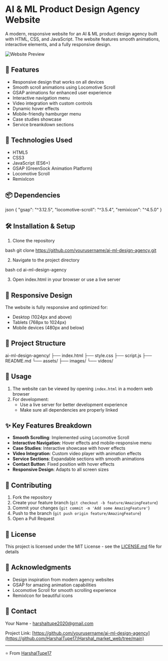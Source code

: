 # AI & ML Product Design Agency Website

A modern, responsive website for an AI & ML product design agency built with HTML, CSS, and JavaScript. The website features smooth animations, interactive elements, and a fully responsive design.

![Website Preview](preview.png)

## 🌟 Features

- Responsive design that works on all devices
- Smooth scroll animations using Locomotive Scroll
- GSAP animations for enhanced user experience
- Interactive navigation menu
- Video integration with custom controls
- Dynamic hover effects
- Mobile-friendly hamburger menu
- Case studies showcase
- Service breankdown sections

## 🚀 Technologies Used

- HTML5
- CSS3
- JavaScript (ES6+)
- GSAP (GreenSock Animation Platform)
- Locomotive Scroll
- RemixIcon

## 📦 Dependencies

json
{
"gsap": "^3.12.5",
"locomotive-scroll": "^3.5.4",
"remixicon": "^4.5.0"
}


## 🛠️ Installation & Setup

1. Clone the repository

bash
git clone https://github.com/yourusername/ai-ml-design-agency.git


2. Navigate to the project directory

bash
cd ai-ml-design-agency


3. Open index.html in your browser or use a live server

## 📱 Responsive Design

The website is fully responsive and optimized for:
- Desktop (1024px and above)
- Tablets (768px to 1024px)
- Mobile devices (480px and below)

## 🎨 Project Structure


ai-ml-design-agency/
├── index.html
├── style.css
├── script.js
├── README.md
└── assets/
├── images/
└── videos/


## 🔧 Usage

1. The website can be viewed by opening `index.html` in a modern web browser
2. For development:
   - Use a live server for better development experience
   - Make sure all dependencies are properly linked

## ✨ Key Features Breakdown

- **Smooth Scrolling**: Implemented using Locomotive Scroll
- **Interactive Navigation**: Hover effects and mobile-responsive menu
- **Case Studies**: Interactive showcase with hover effects
- **Video Integration**: Custom video player with animation effects
- **Service Sections**: Expandable sections with smooth animations
- **Contact Button**: Fixed position with hover effects
- **Responsive Design**: Adapts to all screen sizes

## 🤝 Contributing

1. Fork the repository
2. Create your feature branch (`git checkout -b feature/AmazingFeature`)
3. Commit your changes (`git commit -m 'Add some AmazingFeature'`)
4. Push to the branch (`git push origin feature/AmazingFeature`)
5. Open a Pull Request

## 📄 License

This project is licensed under the MIT License - see the [LICENSE.md](LICENSE.md) file for details

## 👏 Acknowledgments

- Design inspiration from modern agency websites
- GSAP for amazing animation capabilities
- Locomotive Scroll for smooth scrolling experience
- RemixIcon for beautiful icons

## 📧 Contact

Your Name - [harshaltupe2020@gmail.com](mailto:harshaltupe2020@gmail.com)

Project Link: [https://github.com/yourusername/ai-ml-design-agency](https://github.com/HarshalTupe17/Harshal_market_web/tree/main)

---
⭐️ From [HarshalTupe17](https://github.com/HarshalTupe17)


